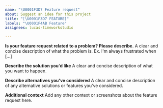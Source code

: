```yaml
---
name: "\U0001F3D7️ Feature request"
about: Suggest an idea for this project
title: "[\U0001F3D7️ FEATURE]"
labels: "\U0001F4AB Feature"
assignees: lucas-timeworkstudio

---
```


**Is your feature request related to a problem? Please describe.**
A clear and concise description of what the problem is. Ex. I'm always frustrated when [...]

**Describe the solution you'd like**
A clear and concise description of what you want to happen.

**Describe alternatives you've considered**
A clear and concise description of any alternative solutions or features you've considered.

**Additional context**
Add any other context or screenshots about the feature request here.
